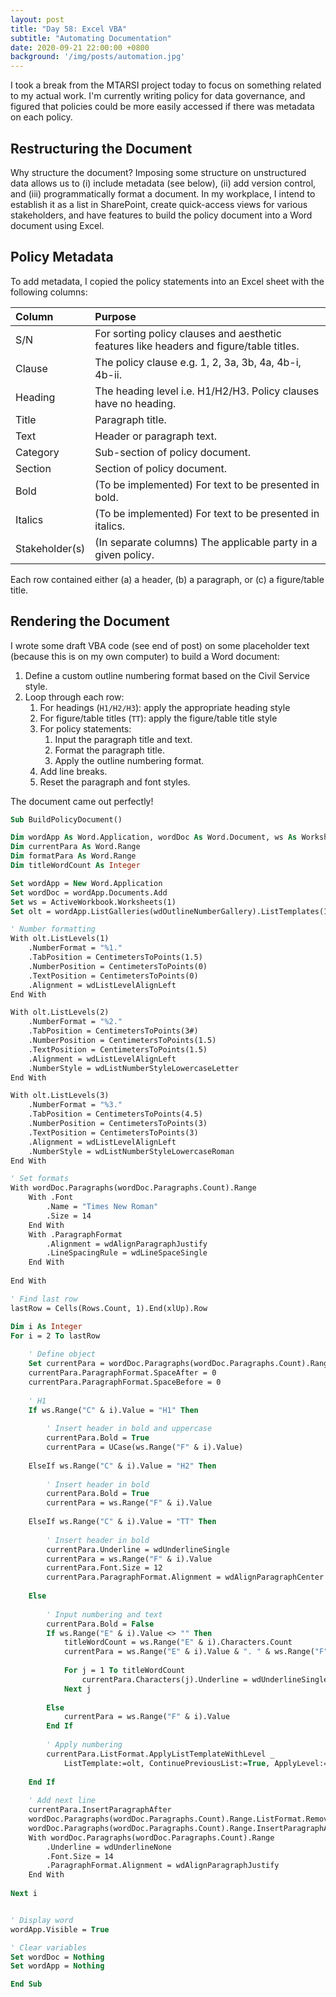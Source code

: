 ```yaml
---
layout: post
title: "Day 58: Excel VBA"
subtitle: "Automating Documentation"
date: 2020-09-21 22:00:00 +0800
background: '/img/posts/automation.jpg'
---
```


I took a break from the MTARSI project today to focus on something related to my actual work. I'm currently writing policy for data governance, and figured that policies could be more easily accessed if there was metadata on each policy.

## Restructuring the Document
Why structure the document? Imposing some structure on unstructured data allows us to (i) include metadata (see below), (ii) add version control, and (iii) programmatically format a document. In my workplace, I intend to establish it as a list in SharePoint, create quick-access views for various stakeholders, and have features to build the policy document into a Word document using Excel.

## Policy Metadata
To add metadata, I copied the policy statements into an Excel sheet with the following columns:

| Column | Purpose |
| :----- | :------ |
| S/N | For sorting policy clauses and aesthetic features like headers and figure/table titles. |
| Clause | The policy clause e.g. 1, 2, 3a, 3b, 4a, 4b-i, 4b-ii. |
| Heading | The heading level i.e. H1/H2/H3. Policy clauses have no heading.
| Title | Paragraph title. |
| Text | Header or paragraph text. |
| Category | Sub-section of policy document. |
| Section | Section of policy document. |
| Bold | (To be implemented) For text to be presented in bold. |
| Italics | (To be implemented) For text to be presented in italics. |
| Stakeholder(s) | (In separate columns) The applicable party in a given policy. |

Each row contained either (a) a header, (b) a paragraph, or (c) a figure/table title. 

## Rendering the Document
I wrote some draft VBA code (see end of post) on some placeholder text (because this is on my own computer) to build a Word document:

1. Define a custom outline numbering format based on the Civil Service style.
2. Loop through each row:
    1. For headings (`H1/H2/H3`): apply the appropriate heading style
    2. For figure/table titles (`TT`): apply the figure/table title style
    3. For policy statements:
        1. Input the paragraph title and text.
        2. Format the paragraph title.
        3. Apply the outline numbering format.
    4. Add line breaks.
    5. Reset the paragraph and font styles.

The document came out perfectly!

```vb
Sub BuildPolicyDocument()

Dim wordApp As Word.Application, wordDoc As Word.Document, ws As Worksheet
Dim currentPara As Word.Range
Dim formatPara As Word.Range
Dim titleWordCount As Integer

Set wordApp = New Word.Application
Set wordDoc = wordApp.Documents.Add
Set ws = ActiveWorkbook.Worksheets(1)
Set olt = wordApp.ListGalleries(wdOutlineNumberGallery).ListTemplates(1)

' Number formatting
With olt.ListLevels(1)
    .NumberFormat = "%1."
    .TabPosition = CentimetersToPoints(1.5)
    .NumberPosition = CentimetersToPoints(0)
    .TextPosition = CentimetersToPoints(0)
    .Alignment = wdListLevelAlignLeft
End With

With olt.ListLevels(2)
    .NumberFormat = "%2."
    .TabPosition = CentimetersToPoints(3#)
    .NumberPosition = CentimetersToPoints(1.5)
    .TextPosition = CentimetersToPoints(1.5)
    .Alignment = wdListLevelAlignLeft
    .NumberStyle = wdListNumberStyleLowercaseLetter
End With

With olt.ListLevels(3)
    .NumberFormat = "%3."
    .TabPosition = CentimetersToPoints(4.5)
    .NumberPosition = CentimetersToPoints(3)
    .TextPosition = CentimetersToPoints(3)
    .Alignment = wdListLevelAlignLeft
    .NumberStyle = wdListNumberStyleLowercaseRoman
End With

' Set formats
With wordDoc.Paragraphs(wordDoc.Paragraphs.Count).Range
    With .Font
        .Name = "Times New Roman"
        .Size = 14
    End With
    With .ParagraphFormat
        .Alignment = wdAlignParagraphJustify
        .LineSpacingRule = wdLineSpaceSingle
    End With
    
End With

' Find last row
lastRow = Cells(Rows.Count, 1).End(xlUp).Row

Dim i As Integer
For i = 2 To lastRow
    
    ' Define object
    Set currentPara = wordDoc.Paragraphs(wordDoc.Paragraphs.Count).Range
    currentPara.ParagraphFormat.SpaceAfter = 0
    currentPara.ParagraphFormat.SpaceBefore = 0
    
    ' H1
    If ws.Range("C" & i).Value = "H1" Then
        
        ' Insert header in bold and uppercase
        currentPara.Bold = True
        currentPara = UCase(ws.Range("F" & i).Value)
        
    ElseIf ws.Range("C" & i).Value = "H2" Then
        
        ' Insert header in bold
        currentPara.Bold = True
        currentPara = ws.Range("F" & i).Value
    
    ElseIf ws.Range("C" & i).Value = "TT" Then
    
        ' Insert header in bold
        currentPara.Underline = wdUnderlineSingle
        currentPara = ws.Range("F" & i).Value
        currentPara.Font.Size = 12
        currentPara.ParagraphFormat.Alignment = wdAlignParagraphCenter
    
    Else
        
        ' Input numbering and text
        currentPara.Bold = False
        If ws.Range("E" & i).Value <> "" Then
            titleWordCount = ws.Range("E" & i).Characters.Count
            currentPara = ws.Range("E" & i).Value & ". " & ws.Range("F" & i).Value
            
            For j = 1 To titleWordCount
                currentPara.Characters(j).Underline = wdUnderlineSingle
            Next j
                
        Else
            currentPara = ws.Range("F" & i).Value
        End If
        
        ' Apply numbering
        currentPara.ListFormat.ApplyListTemplateWithLevel _
            ListTemplate:=olt, ContinuePreviousList:=True, ApplyLevel:=ws.Range("D" & i).Value
    
    End If
    
    ' Add next line
    currentPara.InsertParagraphAfter
    wordDoc.Paragraphs(wordDoc.Paragraphs.Count).Range.ListFormat.RemoveNumbers
    wordDoc.Paragraphs(wordDoc.Paragraphs.Count).Range.InsertParagraphAfter
    With wordDoc.Paragraphs(wordDoc.Paragraphs.Count).Range
        .Underline = wdUnderlineNone
        .Font.Size = 14
        .ParagraphFormat.Alignment = wdAlignParagraphJustify
    End With
    
Next i


' Display word
wordApp.Visible = True

' Clear variables
Set wordDoc = Nothing
Set wordApp = Nothing

End Sub

```